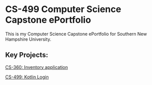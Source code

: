 # CS-499 Computer Science Capstone ePortfolio

This is my Computer Science Capstone ePortfolio for Southern New Hampshire University.

## Key Projects:

[CS-360: Inventory application](https://github.com/trevor-leon/CS-360_Mobile_Arch_and_Programming)

[CS-499: Kotlin Login](https://github.com/trevor-leon/CS-499-Kotlin-Login)
